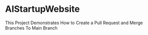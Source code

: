 # AIStartupWebsite
This Project Demonstrates How to Create a Pull Request and Merge Branches To Main Branch
